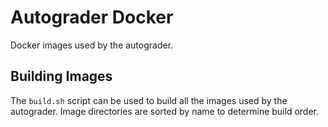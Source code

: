 # Autograder Docker

Docker images used by the autograder.

## Building Images

The `build.sh` script can be used to build all the images used by the autograder.
Image directories are sorted by name to determine build order.
